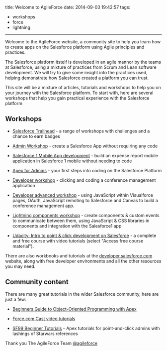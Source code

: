 title: Welcome to AgileForce
date: 2014-09-03 19:42:57
tags:
- workshops
- force
- lightning
---
Welcome to the AgileForce website, a community site to help you learn how to create apps on the Salesforce platform using Agile principles and practices.

The Salesforce platform itstelf is developed in an agile mannor by the teams at Salesforce, using a mixture of practices from Scrum and Lean software development.  We will try to give some insight into the practices used, helping demonstrate how Salesforce created a platform you can trust.

This site will be a mixture of articles, tutorials and workshops to help you on your journey with the Salesforce platform.  To start with, here are several workshops that help you gain practical experience with the Salesforce platform

<!-- more -->

## Workshops

* [Salesforce Trailhead](https://developer.salesforce.com/trailhead) - a range of workshops with challenges and a chance to earn badges

* [Admin Workshop](http://jr0cket.co.uk/salesforce-admin-workshop/) - create a Salesforce App without requiring any code

* [Salesforce 1 Mobile App development](http://ccoenraets.github.io/salesforce1-app-tutorial/) - build an expense report mobile application in Salesforce 1 mobile without needing to code

* [Apex for Admins](http://jr0cket.co.uk/salesforce-apex-for-admins-workshop/) - your first steps into coding on the Salesforce Platform

* [Developer workshop](http://ccoenraets.github.io/salesforce-developer-workshop/) - clicking and coding a conference management application 

* [Developer advanced workshop](http://ccoenraets.github.io/salesforce-developer-advanced/) - using JavaScript within Visualforce pages, OAuth, JavaScript remoting to Salesforce and Canvas to build a conference management app.

* [Lightning components workshop](http://ccoenraets.github.io/getting-started-lightning-components/) - create components & custom events to communicate between them, using JavaScript & CSS libraries in components and integration with the Salesforce1 app

* [Udacity: Intro to point & click development on Salesforce](https://www.udacity.com/course/ud162) - a complete and free course with video tutorials (select "Access free course material").

There are also workbooks and tutorials at the [developer.salesforce.com](https://developer.salesforce.com) website, along with free developer environments and all the other resources you may need.

## Community content

There are many great tutorials in the wider Salesforce community, here are just a few:

* [Beginners Guide to Object-Oriented Programming with Apex](http://th3silverlining.com/2014/06/06/a-beginners-guide-to-object-oriented-programming-with-apex/)

* [Force.com Cast video tutorials](http://paulbattisson.com/category/salesforce/force-com-cast/)

* [SF99 Beginner Tutorials](http://www.sfdc99.com/beginner-tutorials/) - Apex tutorials for point-and-click admins with lashings of Starwars references

Thank you
The AgileForce Team
[@agileforce](https://twitter.com/agileforce)


